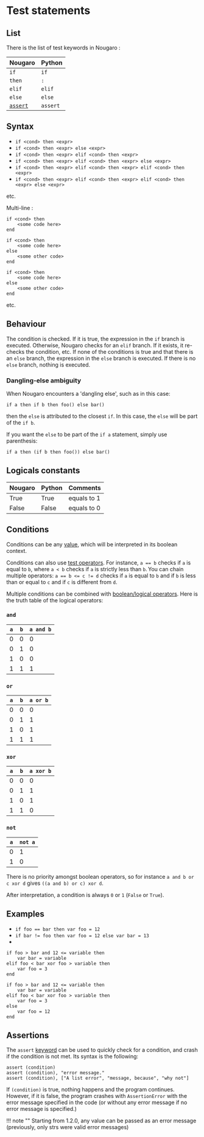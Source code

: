 # Test statements
## List
There is the list of test keywords in Nougaro :

| Nougaro                  | Python    |
|--------------------------|-----------|
| `if`                     | `if`      |
| `then`                   | `:`       |
| `elif`                   | `elif`    |
| `else`                   | `else`    |
| [`assert`](#assertions)  | `assert`  |

## Syntax

* `if <cond> then <expr>`
* `if <cond> then <expr> else <expr>`
* `if <cond> then <expr> elif <cond> then <expr>`
* `if <cond> then <expr> elif <cond> then <expr> else <expr>`
* `if <cond> then <expr> elif <cond> then <expr> elif <cond> then <expr>`
* `if <cond> then <expr> elif <cond> then <expr> elif <cond> then <expr> else <expr>`

etc.

Multi-line :
```nougaro
if <cond> then
    <some code here>
end
```

```nougaro
if <cond> then
    <some code here>
else
    <some other code>
end
```

```nougaro
if <cond> then
    <some code here>
else
    <some other code>
end
```

etc.

## Behaviour
The condition is checked. If it is true, the expression in the `if` branch is executed. Otherwise, Nougaro checks for an `elif` branch. If it exists, it re-checks the condition, etc. If none of the conditions is true and that there is an `else` branch, the expression in the `else` branch is executed. If there is no `else` branch, nothing is executed.

### Dangling-else ambiguity
When Nougaro encounters a 'dangling else', such as in this case:
```nougaro
if a then if b then foo() else bar()
```

then the `else` is attributed to the closest `if`. In this case, the `else` will be part of the `if b`.

If you want the `else` to be part of the `if a` statement, simply use parenthesis:
```nougaro
if a then (if b then foo()) else bar()
```

## Logicals constants

| Nougaro   | Python    | Comments                        |
|-----------|-----------|---------------------------------|
| True      | True      | equals to 1                     |
| False     | False     | equals to 0                     |

## Conditions
Conditions can be any [value](06values.md), which will be interpreted in its boolean context.

Conditions can also use [test operators](05operators.md#test-operators). For instance, `a == b` checks if `a` is equal to `b`, where `a < b` checks if `a` is strictly less than `b`. You can chain multiple operators: `a == b <= c != d` checks if `a` is equal to `b` and if `b` is less than or equal to `c` and if `c` is different from `d`.

Multiple conditions can be combined with [boolean/logical operators](05operators.md#logical-operators). Here is the truth table of the logical operators:

### `and`

| `a` | `b` | `a and b` |
|-----|-----|-----------|
|  0  |  0  |     0     |
|  0  |  1  |     0     |
|  1  |  0  |     0     |
|  1  |  1  |     1     |

### `or`

| `a` | `b` | `a or b`  |
|-----|-----|-----------|
|  0  |  0  |     0     |
|  0  |  1  |     1     |
|  1  |  0  |     1     |
|  1  |  1  |     1     |

### `xor`

| `a` | `b` | `a xor b` |
|-----|-----|-----------|
|  0  |  0  |     0     |
|  0  |  1  |     1     |
|  1  |  0  |     1     |
|  1  |  1  |     0     |

### `not`

| `a` | `not a` |
|-----|---------|
|  0  |    1    |
|  1  |    0    |

There is no priority amongst boolean operators, so for instance `a and b or c xor d` gives `((a and b) or c) xor d`.

After interpretation, a condition is always `0` or `1` (`False` or `True`).

## Examples

* `if foo == bar then var foo = 12`
* `if bar != foo then var foo = 12 else var bar = 13`
*
```nougaro
if foo > bar and 12 <= variable then
    var bar = variable
elif foo < bar xor foo > variable then
    var foo = 3
end
```

```nougaro
if foo > bar and 12 <= variable then
    var bar = variable
elif foo < bar xor foo > variable then
    var foo = 3
else
    var foo = 12
end
```

## Assertions
The `assert` [keyword](04identifiers_and_keywords.md#keywords) can be used to
quickly check for a condition, and crash if the condition is not met.
Its syntax is the following:

```nougaro
assert (condition)
assert (condition), "error message."
assert (condition), ["A list error", "message, because", "why not"]
```

If `(condition)` is true, nothing happens and the program continues. However,
if it is false, the program crashes with `AssertionError` with the error message
specified in the code (or without any error message if no error message is
specified.)

!!! note ""
    Starting from 1.2.0, any value can be passed as an error message
    (previously, only strs were valid error messages)
